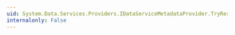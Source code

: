 ```yaml
---
uid: System.Data.Services.Providers.IDataServiceMetadataProvider.TryResolveResourceType(System.String,System.Data.Services.Providers.ResourceType@)
internalonly: False
---
```

